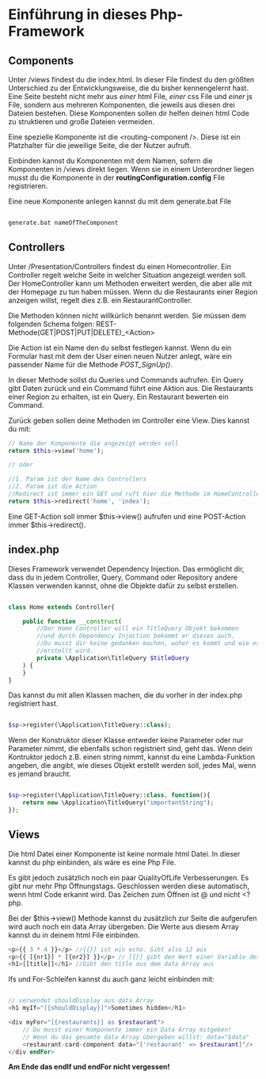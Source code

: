 # Einführung in dieses Php-Framework

## Components

Unter /views findest du die index.html. In dieser File findest du den größten Unterschied zu der Entwicklungsweise, die du bisher kennengelernt hast.
Eine Seite besteht nicht mehr aus *einer* html File, *einer* css File und *einer* js File, sondern aus mehreren Komponenten, die jeweils aus diesen drei Dateien bestehen.
Diese Komponenten sollen dir helfen deinen html Code zu struktieren und große Dateien vermeiden.

Eine spezielle Komponente ist die \<routing-component />. Diese ist ein Platzhalter für die jeweilige Seite, die der Nutzer aufruft.

Einbinden kannst du Komponenten mit dem Namen, sofern die Komponenten in /views direkt liegen. Wenn sie in einem Unterordner liegen musst du die Komponente in der **routingConfiguration.config** File registrieren.

Eine neue Komponente anlegen kannst du mit dem generate.bat File

```cmd

generate.bat nameOfTheComponent
```

## Controllers

Unter /Presentation/Controllers findest du einen Homecontroller. Ein Controller regelt welche Seite in welcher Situation angezeigt werden soll.
Der HomeController kann um Methoden erweitert werden, die aber alle mit der Homepage zu tun haben müssen. Wenn du die Restaurants einer Region anzeigen willst, regelt dies z.B. ein RestaurantController.

Die Methoden können nicht willkürlich benannt werden. Sie müssen dem folgenden Schema folgen: REST-Methode(GET|POST|PUT|DELETE)_\<Action>

Die Action ist ein Name den du selbst festlegen kannst. Wenn du ein Formular hast mit dem der User einen neuen Nutzer anlegt, wäre ein passender Name für die Methode *POST_SignUp()*.

In dieser Methode sollst du Queries und Commands aufrufen. Ein Query gibt Daten zurück und ein Command führt eine Aktion aus.
Die Restaurants einer Region zu erhalten, ist ein Query.
Ein Restaurant bewerten ein Command.

Zurück geben sollen deine Methoden im Controller eine View. Dies kannst du mit:

```php
// Name der Komponente die angezeigt werden soll
return $this->view('home');

// oder

//1. Param ist der Name des Controllers
//2. Param ist die Action
//Redirect ist immer ein GET und ruft hier die Methode im HomeController GET_index auf
return $this->redirect('home', 'index');
```

Eine GET-Action soll immer \$this->view() aufrufen und eine POST-Action immer $this->redirect().

## index.php

Dieses Framework verwendet Dependency Injection. Das ermöglicht dir, dass du in jedem Controller, Query, Command oder Repository andere Klassen verwenden kannst, ohne die Objekte dafür zu selbst erstellen.

```php

class Home extends Controller{

    public function __construct(
        //Der Home Controller will ein TitleQuery Objekt bekommen
        //und durch Dependency Injection bekommt er dieses auch.
        //Du musst dir keine gedanken machen, woher es kommt und wie es
        //erstellt wird.
        private \Application\TitleQuery $titleQuery
    ) {
    }
}
```

Das kannst du mit allen Klassen machen, die du vorher in der index.php registriert hast.

```php

$sp->register(\Application\TitleQuery::class);
```

Wenn der Konstruktor dieser Klasse entweder keine Parameter oder nur Parameter nimmt, die ebenfalls schon registriert sind, geht das.
Wenn dein Kontruktor jedoch z.B. einen string nimmt, kannst du eine Lambda-Funktion angeben, die angibt, wie dieses Objekt erstellt werden soll, jedes Mal, wenn es jemand braucht.

```php

$sp->register(\Application\TitleQuery::class, function(){
    return new \Application\TitleQuery("importantString");
});
```

## Views

Die html Datei einer Komponente ist keine normale html Datei. In dieser kannst du php einbinden, als wäre es eine Php File.

Es gibt jedoch zusätzlich noch ein paar QualityOfLife Verbesserungen.
Es gibt nur mehr Php Öffnungstags. Geschlossen werden diese automatisch, wenn html Code erkannt wird. Das Zeichen zum Öffnen ist @ und nicht <?php.

Bei der $this->view() Methode kannst du zusätzlich zur Seite die aufgerufen wird auch noch ein data Array übergeben. Die Werte aus diesem Array kannst du in deinem html File einbinden.

```php
<p>{{ 3 * 4 }}</p> //{{}} ist ein echo. Gibt also 12 aus
<p>{{ [{nr1}] * [{nr2}] }}</p> // [{}] gibt den Wert einer Variable des data Arrays zurück
<h1>[[title]]</h1> //Gibt den title aus dem data Array aus

```

Ifs und For-Schleifen kannst du auch ganz leicht einbinden mit:

```php

// verwendet shouldDisplay aus data Array
<h1 myIf="[{shouldDisplay}]">Sometimes hidden</h1>

<div myFor="[{restaurants}] as $restaurant">
    // Du musst einer Komponente immer ein Data Array mitgeben!
    // Wenn du das gesamte data Array übergeben willst: data="$data"
    <restaurant-card-component data="['restaurant' => $restaurant]"/>
</div endFor>
```

**Am Ende das endIf und endFor nicht vergessen!**